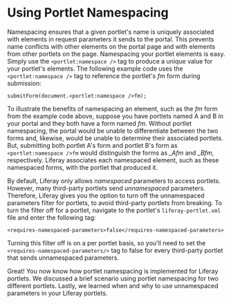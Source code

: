 # Using Portlet Namespacing [](id=using-portlet-namespacing)

Namespacing ensures that a given portlet's name is uniquely associated with
elements in request parameters it sends to the portal. This prevents name
conflicts with other elements on the portal page and with elements from other
portlets on the page. Namespacing your portlet elements is easy. Simply use the
`<portlet:namespace />` tag to produce a unique value for your portlet's
elements. The following example code uses the `<portlet:namespace />` tag to
reference the portlet's *fm* form during submission:

	submitForm(document.<portlet:namespace />fm);

To illustrate the benefits of namespacing an element, such as the *fm* form from
the example code above, suppose you have portlets named A and B in your portal
and they both have a form named *fm*. Without portlet namespacing, the portal
would be unable to differentiate between the two forms and, likewise, would be
unable to determine their associated portlets. But, submitting both portlet A's
form and portlet B's form as `<portlet:namespace />fm` would distinguish the
forms as *_Afm* and *_Bfm*, respectively. Liferay associates each namespaced
element, such as these namespaced forms, with the portlet that produced it.

By default, Liferay only allows *namespaced* parameters to access portlets.
However, many third-party portlets send *unnamespaced* parameters. Therefore,
Liferay gives you the option to turn off the unnamespaced parameters filter for
portlets, to avoid third-party portlets from breaking. To turn the filter off
for a portlet, navigate to the portlet's `liferay-portlet.xml` file and enter
the following tag:

	<requires-namespaced-parameters>false</requires-namespaced-parameters>

Turning this filter off is on a per portlet basis, so you'll need to set the
`<requires-namespaced-parameters/>` tag to false for every third-party portlet
that sends unnamespaced parameters.

Great! You now know how portlet namespacing is implemented for Liferay portlets.
We discussed a brief scenario using portlet namespacing for two different
portlets. Lastly, we learned when and why to use unnamespaced parameters in your
Liferay portlets.

